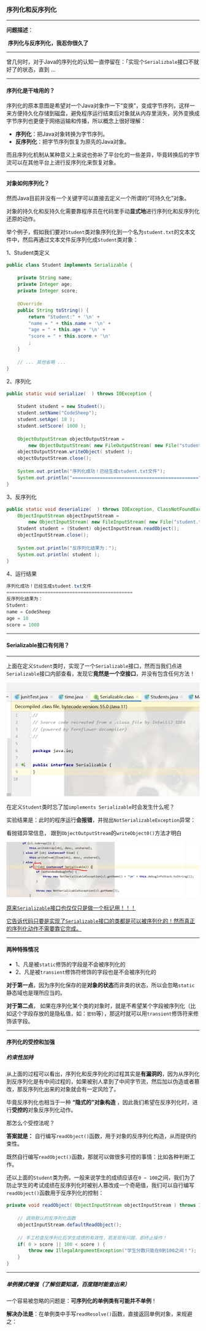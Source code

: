 ### 序列化和反序列化

---

**问题描述**：

​		**序列化与反序列化，我忍你很久了**

---

 曾几何时，对于Java的序列化的认知一直停留在：「实现个`Serializbale`接口不就好了的状态，直到 ... 

---

#### 序列化是干啥用的？

序列化的原本意图是希望对一个Java对象作一下“变换”，变成字节序列，这样一来方便持久化存储到磁盘，避免程序运行结束后对象就从内存里消失，另外变换成字节序列也更便于网络运输和传播，所以概念上很好理解：

- **序列化**：把Java对象转换为字节序列。 
- **反序列化**：把字节序列恢复为原先的Java对象。 

 而且序列化机制从某种意义上来说也弥补了平台化的一些差异，毕竟转换后的字节流可以在其他平台上进行反序列化来恢复对象。 

---

#### 对象如何序列化？

然而Java目前并没有一个关键字可以直接去定义一个所谓的“可持久化”对象。

对象的持久化和反持久化需要靠程序员在代码里手动**显式地**进行序列化和反序列化还原的动作。

举个例子，假如我们要对`Student`类对象序列化到一个名为`student.txt`的文本文件中，然后再通过文本文件反序列化成`Student`类对象：

 1、Student类定义 

```java
public class Student implements Serializable {
 
    private String name;
    private Integer age;
    private Integer score;
 
    @Override
    public String toString() {
        return "Student:" + '\n' +
        "name = " + this.name + '\n' +
        "age = " + this.age + '\n' +
        "score = " + this.score + '\n'
        ;
    }
 
    // ... 其他省略 ...
}
```

 2、序列化 

```java
public static void serialize(  ) throws IOException {
 
    Student student = new Student();
    student.setName("CodeSheep");
    student.setAge( 18 );
    student.setScore( 1000 );
 
    ObjectOutputStream objectOutputStream =
        new ObjectOutputStream( new FileOutputStream( new File("student.txt") ) );
    objectOutputStream.writeObject( student );
    objectOutputStream.close();
 
    System.out.println("序列化成功！已经生成student.txt文件");
    System.out.println("==============================================");
}
```

 3、反序列化 

```java
public static void deserialize(  ) throws IOException, ClassNotFoundException {
    ObjectInputStream objectInputStream =
        new ObjectInputStream( new FileInputStream( new File("student.txt") ) );
    Student student = (Student) objectInputStream.readObject();
    objectInputStream.close();
 
    System.out.println("反序列化结果为：");
    System.out.println( student );
}
```

 4、运行结果 

```java
序列化成功！已经生成student.txt文件
==============================================
反序列化结果为：
Student:
name = CodeSheep
age = 18
score = 1000
```

---

#### Serializable接口有何用？

---

 上面在定义`Student`类时，实现了一个`Serializable`接口，然而当我们点进`Serializable`接口内部查看，发现它**竟然是一个空接口**，并没有包含任何方法！ 

![1590976154824](Images\1590976154824.png)

在定义`Student`类时忘了加`implements Serializable`时会发生什么呢？

实验结果是：此时的程序运行**会报错**，并抛出`NotSerializableException`异常：

看抛错异常信息， 跟到`ObjectOutputStream`的`writeObject0()`方法才明白

![1590976949905](Images\1590976949905.png)

<u>原来`Serializable`接口也仅仅只是做一个标记用！！！</u>

<u>它告诉代码只要是实现了`Serializable`接口的类都是可以被序列化的！然而真正的序列化动作不需要靠它完成。</u>

---

#### 两种特殊情况

- 1、凡是被`static`修饰的字段是不会被序列化的 
- 2、凡是被`transient`修饰符修饰的字段也是不会被序列化的 

 **对于第一点**，因为序列化保存的是**对象的状态**而非类的状态，所以会忽略`static`静态域也是理所应当的。 

 **对于第二点**， 如果在序列化某个类的对象时，就是不希望某个字段被序列化（比如这个字段存放的是隐私值，如：`密码`等），那这时就可以用`transient`修饰符来修饰该字段。

---

#### 序列化的受控和加强

##### 约束性加持

​		从上面的过程可以看出，序列化和反序列化的过程其实是**有漏洞的**，因为从序列化到反序列化是有中间过程的，如果被别人拿到了中间字节流，然后加以伪造或者篡改，那反序列化出来的对象就会有一定风险了。 

毕竟反序列化也相当于一种 **“隐式的”对象构造** ，因此我们希望在反序列化时，进行**受控的**对象反序列化动作。

那怎么个受控法呢？

**答案就是：** 自行编写`readObject()`函数，用于对象的反序列化构造，从而提供约束性。

既然自行编写`readObject()`函数，那就可以做很多可控的事情：比如各种判断工作。

还以上面的`Student`类为例，一般来说学生的成绩应该在`0 ~ 100`之间，我们为了防止学生的考试成绩在反序列化时被别人篡改成一个奇葩值，我们可以自行编写`readObject()`函数用于反序列化的控制：

```java
private void readObject( ObjectInputStream objectInputStream ) throws IOException, ClassNotFoundException {
 
    // 调用默认的反序列化函数
    objectInputStream.defaultReadObject();
 
    // 手工检查反序列化后学生成绩的有效性，若发现有问题，即终止操作！
    if( 0 > score || 100 < score ) {
        throw new IllegalArgumentException("学生分数只能在0到100之间！");
    }
}
```

---

##### 单例模式增强（了解但要知道，百度随时能查出来）

 一个容易被忽略的问题是：**可序列化的单例类有可能并不单例**！ 

 **解决办法是**：在单例类中手写`readResolve()`函数，直接返回单例对象，来规避之： 